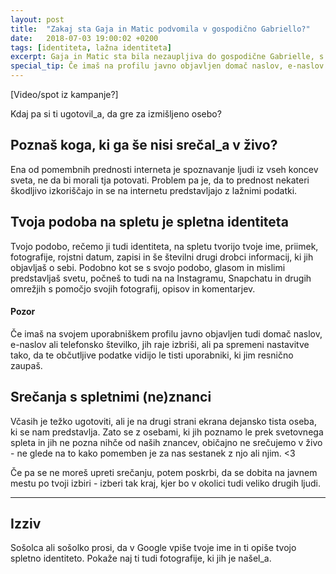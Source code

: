 ```yaml
---
layout: post
title:  "Zakaj sta Gaja in Matic podvomila v gospodično Gabriello?"
date:   2018-07-03 19:00:02 +0200
tags: [identiteta, lažna identiteta]
excerpt: Gaja in Matic sta bila nezaupljiva do gospodične Gabrielle, s katero si je prek aplikacije ChatChat dopisovala Tea. Slab očutek je Matica napeljal, da je s pomočjo Googla preveril, kdo je ta oseba. 
special_tip: Če imaš na profilu javno objavljen domač naslov, e-naslov ali telefonsko številko, jih raje izbriši, ali pa spremeni nastavitve, tako da bodo občutljive podatke videli le tisti, ki jim resnično zaupaš.
---
```

[Video/spot iz kampanje?]

Kdaj pa si ti ugotovil_a, da gre za izmišljeno osebo?

## Poznaš koga, ki ga še nisi srečal_a v živo?
Ena od pomembnih prednosti interneta je spoznavanje ljudi iz vseh koncev sveta, ne da bi morali tja potovati. Problem pa je, da to prednost nekateri škodljivo izkoriščajo in se na internetu predstavljajo z lažnimi podatki.

## Tvoja podoba na spletu je spletna identiteta
Tvojo podobo, rečemo ji tudi identiteta, na spletu tvorijo tvoje ime, priimek, fotografije, rojstni datum, zapisi in še številni drugi drobci informacij, ki jih objavljaš o sebi. Podobno kot se s svojo podobo, glasom in mislimi predstavljaš svetu, počneš to tudi na na Instagramu, Snapchatu in drugih omrežjih s pomočjo svojih fotografij, opisov in komentarjev.

#### Pozor
Če imaš na svojem uporabniškem profilu javno objavljen tudi domač naslov, e-naslov ali telefonsko številko, jih raje izbriši, ali pa spremeni nastavitve tako, da te občutljive podatke vidijo le tisti uporabniki, ki jim resnično zaupaš.

## Srečanja s spletnimi (ne)znanci
Včasih je težko ugotoviti, ali je na drugi strani ekrana dejansko tista oseba, ki se nam predstavlja. Zato se z osebami, ki jih poznamo le prek svetovnega spleta in jih ne pozna nihče od naših znancev, običajno ne srečujemo v živo - ne glede na to kako pomemben je za nas sestanek z njo ali njim. <3

Če pa se ne moreš upreti srečanju, potem poskrbi, da se dobita na javnem mestu po tvoji izbiri - izberi tak kraj, kjer bo v okolici tudi veliko drugih ljudi.


---
## Izziv
Sošolca ali sošolko prosi, da v Google vpiše tvoje ime in ti opiše tvojo spletno identiteto. Pokaže naj ti tudi fotografije, ki jih je našel_a.
